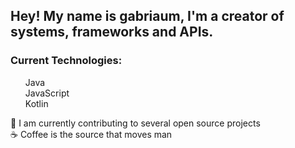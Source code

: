 <h2>Hey! My name is gabriaum, I'm a creator of systems, frameworks and APIs.</h2>

<h3>Current Technologies:</h3>
<ul style="list-style: none">
    <li>Java</li>
    <li>JavaScript</li>
    <li>Kotlin</li>
</ul>

🔭 I am currently contributing to several open source projects   
☕ Coffee is the source that moves man
